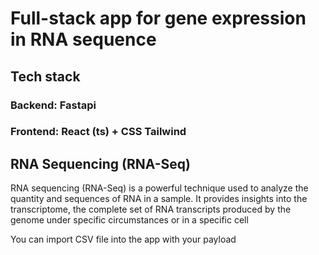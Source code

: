 # Full-stack app for gene expression in RNA sequence

## Tech stack

### Backend: Fastapi

### Frontend: React (ts) + CSS Tailwind

## RNA Sequencing (RNA-Seq)

RNA sequencing (RNA-Seq) is a powerful technique used to analyze the quantity and sequences of RNA in a sample. It provides insights into the transcriptome, the complete set of RNA transcripts produced by the genome under specific circumstances or in a specific cell

You can import CSV file into the app with your payload
